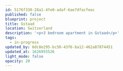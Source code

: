 ```yaml
---
id: 5176f330-28a1-4fe0-adaf-6ae7dfacfeac
published: false
blueprint: project
title: Gstaad
location: Switzerland
description: '<p>3 bedroom apartment in Gstaad</p>'
tags:
  - in-progress
updated_by: 6dc8e295-bc50-43f6-ba12-462a87874451
updated_at: 1626955526
light_mode: false
opacity: 20
---
```

